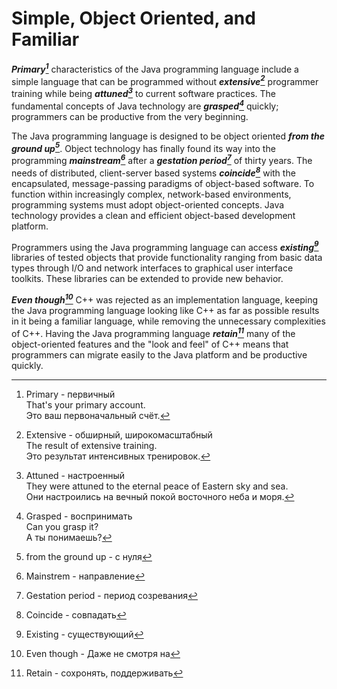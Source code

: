 # Simple, Object Oriented, and Familiar
***Primary[^1]*** characteristics of the Java programming language include a simple language that can be programmed without ***extensive[^2]*** programmer training while being ***attuned[^3]*** to current software practices. The fundamental concepts of Java technology are ***grasped[^4]*** quickly; programmers can be productive from the very beginning.

The Java programming language is designed to be object oriented ***from the ground up[^5]***. Object technology has finally found its way into the programming ***mainstream[^6]*** after a ***gestation period[^7]*** of thirty years. The needs of distributed, client-server based systems ***coincide[^8]*** with the encapsulated, message-passing paradigms of object-based software. To function within increasingly complex, network-based environments, programming systems must adopt object-oriented concepts. Java technology provides a clean and efficient object-based development platform.

Programmers using the Java programming language can access ***existing[^9]*** libraries of tested objects that provide functionality ranging from basic data types through I/O and network interfaces to graphical user interface toolkits. These libraries can be extended to provide new behavior.

***Even though[^10]*** C++ was rejected as an implementation language, keeping the Java programming language looking like C++ as far as possible results in it being a familiar language, while removing the unnecessary complexities of C++. Having the Java programming language ***retain[^11]*** many of the object-oriented features and the "look and feel" of C++ means that programmers can migrate easily to the Java platform and be productive quickly.


[^1]: Primary - первичный    
  That's your primary account.  
  Это ваш первоначальный счёт.

[^2]: Extensive - обширный, широкомасштабный  
  The result of extensive training.  
  Это результат интенсивных тренировок.

[^3]: Attuned - настроенный  
  They were attuned to the eternal peace of Eastern sky and sea.  
  Они настроились на вечный покой восточного неба и моря.
  
[^4]: Grasped - воспринимать    
  Can you grasp it?  
  А ты понимаешь?

[^5]: from the ground up - с нуля  
  
[^6]: Mainstrem - направление  
  
[^7]: Gestation period - период созревания 
  
[^8]: Coincide - совпадать
  
[^9]: Existing - существующий  
  
[^10]: Even though - Даже не смотря на  
  
[^11]: Retain - сохронять, поддерживать 
